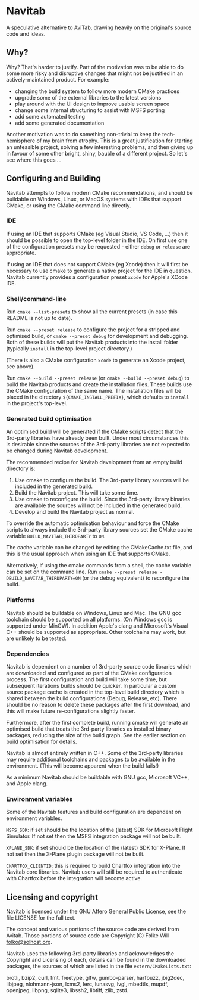 # Navitab

A speculative alternative to AviTab, drawing heavily on the original's
source code and ideas.

## Why?

Why? That's harder to justify. Part of the motivation was to be able to do
some more risky and disruptive changes that might not be justified in an
actively-maintained product. For example:

- changing the build system to follow more modern CMake practices
- upgrade some of the external libraries to the latest versions
- play around with the UI design to improve usable screen space
- change some internal structuring to assist with MSFS porting
- add some automated testing
- add some generated documentation

Another motivation was to do something non-trivial to keep the tech-hemisphere
of my brain from atrophy. This is a great justification for starting an
unfeasible project, solving a few interesting problems, and then giving up in
favour of some other bright, shiny, bauble of a different project. So let's see
where this goes ...

## Configuring and Building

Navitab attempts to follow modern CMake recommendations, and should be buildable
on Windows, Linux, or MacOS systems with IDEs that support CMake, or using the
CMake command line directly.

### IDE

If using an IDE that supports CMake (eg Visual Studio, VS Code, ...) then it should
be possible to open the top-level folder in the IDE. On first use one of the
configuration presets may be requested - either `debug` or `release` are
appropriate.

If using an IDE that does not support CMake (eg Xcode) then it will first be
necessary to use cmake to generate a native project for the IDE in question.
Navitab currently provides a configuration preset `xcode` for Apple's XCode IDE.

### Shell/command-line

Run `cmake --list-presets` to show all the current presets (in case this README
is not up to date).

Run `cmake --preset release` to configure the project for a stripped and optimised
build, or `cmake --preset debug` for development and debugging. Both of these builds
will put the Navitab products into the install folder (typically `install` in the
top-level project directory.)

(There is also a CMake configuration `xcode` to generate an Xcode project, see above).

Run `cmake --build --preset release` (or `cmake --build --preset debug`) to build
the Navitab products and create the installation files. These builds use the CMake
configuration of the same name. The installation files will be placed in the directory
`${CMAKE_INSTALL_PREFIX}`, which defaults to `install` in the project's top-level.

### Generated build optimisation

An optimised build will be generated if the CMake scripts detect that the 3rd-party
libraries have already been built. Under most circumstances this is desirable
since the sources of the 3rd-party libraries are not expected to be changed during
Navitab development.

The recommended recipe for Navitab development from an empty build directory is:

1. Use cmake to configure the build. The 3rd-party library sources will be included in the generated build.
2. Build the Navitab project. This will take some time.
3. Use cmake to reconfigure the build. Since the 3rd-party library binaries are available the sources will not be included in the generated build.
4. Develop and build the Navitab project as normal.

To override the automatic optimisation behaviour and force the CMake scripts to always include the 3rd-party
library sources set the CMake cache variable `BUILD_NAVITAB_THIRDPARTY` to `ON`.

The cache variable can be changed by editing the CMakeCache.txt file, and this is
the usual approach when using an IDE that supports CMake.

Alternatively, if using the cmake commands from a shell, the cache variable can be set
on the command line. Run `cmake --preset release -DBUILD_NAVITAB_THIRDPARTY=ON`
(or the debug equivalent) to reconfigure the build.

### Platforms

Navitab should be buildable on Windows, Linux and Mac. The GNU gcc toolchain
should be supported on all platforms. (On Windows gcc is supported under MinGW).
In addition Apple's clang and Microsoft's Visual C++ should be supported as
appropriate. Other toolchains may work, but are unlikely to be tested.

### Dependencies

Navitab is dependent on a number of 3rd-party source code libraries which are
downloaded and configured as part of the CMake configuration process. The first
configuration and build will take some time, but subsequent iterations builds
should be quicker. In particular a custom source package cache is created in the
top-level build directory which is shared between the build configurations (Debug,
Release, etc). There should be no reason to delete these packages after the first
download, and this will make future re-configurations slightly faster.

Furthermore, after the first complete build, running cmake will generate an optimised
build that treats the 3rd-party libraries as installed binary packages, reducing
the size of the build graph. See the earlier section on build optimisation for details.

Navitab is almost entirely written in C++. Some of the 3rd-party libraries
may require additional toolchains and packages to be available in the environment.
(This will become apparent when the build fails!)

As a minimum Navitab should be buildable with GNU gcc, Microsoft VC++, and
Apple clang.

### Environment variables

Some of the Navitab features and build configuration are dependent on environment
variables.

`MSFS_SDK`: if set should be the location of the (latest) SDK for Microsoft
Flight Simulator. If not set then the MSFS integration package will not be built.

`XPLANE_SDK`: if set should be the location of the (latest) SDK for X-Plane.
If not set then the X-Plane plugin package will not be built.

`CHARTFOX_CLIENTID`: this is required to build Chartfox integration into
the Navitab core libraries. Navitab users will still be required to authenticate
with Chartfox before the integration will become active.

## Licensing and copyright

Navitab is licensed under the GNU Affero General Public License, see the
file LICENSE for the full text.

The concept and various portions of the source code are derived from Avitab.
Those portions of source code are Copyright (C) Folke Will <folko@solhost.org>.

Navitab uses the following 3rd-party libraries and acknowledges the Copyright
and Licensing of each, details can be found in the downloaded packages, the
sources of which are listed in the file `extern/CMakeLists.txt`:

brotli, bzip2, curl, fmt, freetype, glfw, gumbo-parser, harfbuzz, jbig2dec,
libjpeg, nlohmann-json, lcms2, lerc, lunasvg, lvgl, mbedtls, mupdf, openjpeg,
libpng, sqlite3, libssh2, libtiff, zlib, zstd.

